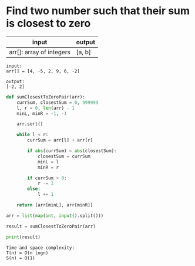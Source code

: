 # Find two number such that their sum is closest to zero

| input | output | 
| --- | --- |
| arr[]: array of integers | [a, b] |

```
input:
arr[] = [4, -5, 2, 9, 6, -2]

output:
[-2, 2]
```

```python
def sumClosestToZeroPair(arr):
    currSum, closestSum = 0, 999999
    l, r = 0, len(arr) - 1
    minL, minR = -1, -1

    arr.sort()

    while l < r:
        currSum = arr[l] + arr[r]

        if abs(currSum) < abs(closestSum):
            closestSum = currSum
            minL = l
            minR = r

        if currSum > 0:
            r -= 1
        else:
            l += 1

    return [arr[minL], arr[minR]]

arr = list(map(int, input().split()))

result = sumClosestToZeroPair(arr)

print(result)
```

```
Time and space complexity:
T(n) = O(n logn)
S(n) = O(1)
```



